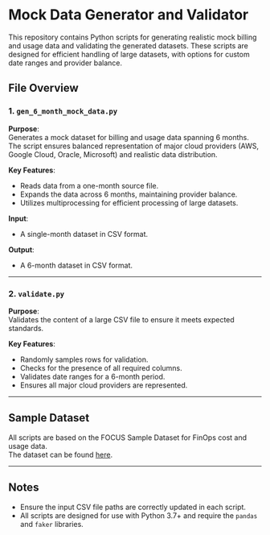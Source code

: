 # Mock Data Generator and Validator
This repository contains Python scripts for generating realistic mock billing and usage data and validating the generated datasets. These scripts are designed for efficient handling of large datasets, with options for custom date ranges and provider balance.


## File Overview

### 1. `gen_6_month_mock_data.py`
**Purpose**:  
Generates a mock dataset for billing and usage data spanning 6 months. The script ensures balanced representation of major cloud providers (AWS, Google Cloud, Oracle, Microsoft) and realistic data distribution.

**Key Features**:
- Reads data from a one-month source file.
- Expands the data across 6 months, maintaining provider balance.
- Utilizes multiprocessing for efficient processing of large datasets.

**Input**:
- A single-month dataset in CSV format.

**Output**:
- A 6-month dataset in CSV format.

---

### 2. `validate.py`
**Purpose**:  
Validates the content of a large CSV file to ensure it meets expected standards.

**Key Features**:
- Randomly samples rows for validation.
- Checks for the presence of all required columns.
- Validates date ranges for a 6-month period.
- Ensures all major cloud providers are represented.

---

## Sample Dataset
All scripts are based on the FOCUS Sample Dataset for FinOps cost and usage data.  
The dataset can be found [here](https://github.com/FinOps-Open-Cost-and-Usage-Spec/FOCUS-Sample-Data/tree/main/FOCUS-1.0).

---

## Notes

- Ensure the input CSV file paths are correctly updated in each script.
- All scripts are designed for use with Python 3.7+ and require the `pandas` and `faker` libraries.
